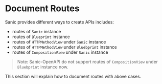 # Document Routes

Sanic provides different ways to create APIs includes:

* routes of `Sanic` instance
* routes of `Blueprint` instance
* routes of `HTTPMethodView` under `Sanic` instance
* routes of `HTTPMethodView` under `Bluebprint` instance
* routes of `CompositionView` under `Sanic` instance

> Note: Sanic-OpenAPI do not support routes of `CompositionView` under `Bluebprint` instance now.

This section will explain how to document routes with above cases.
